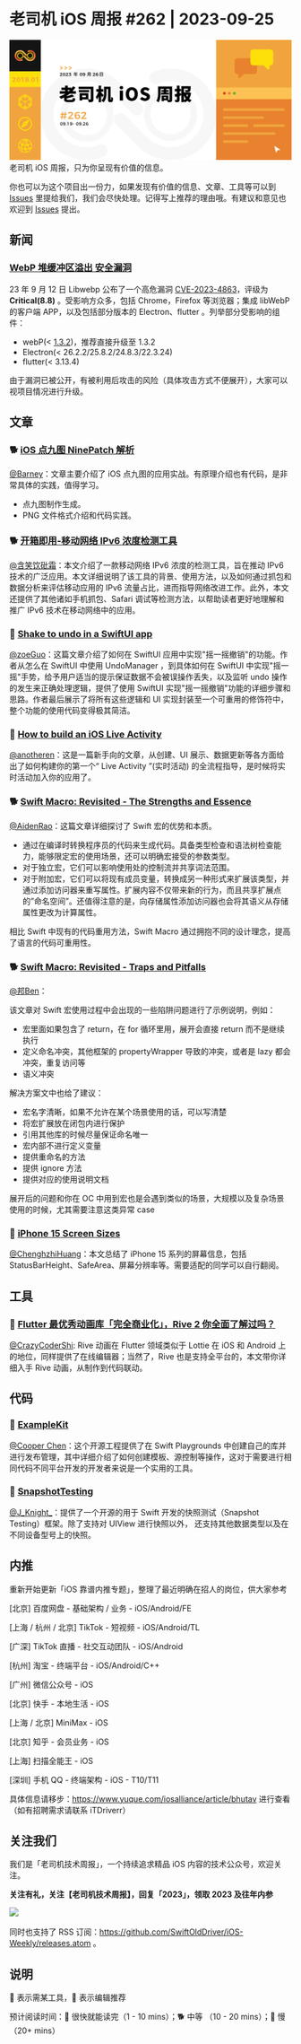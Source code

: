 # 老司机 iOS 周报 #262 | 2023-09-25

![ios-weekly](https://github.com/SwiftOldDriver/iOS-Weekly/blob/master/assets/weekly-header/262.png?raw=true)
老司机 iOS 周报，只为你呈现有价值的信息。

你也可以为这个项目出一份力，如果发现有价值的信息、文章、工具等可以到 [Issues](https://github.com/SwiftOldDriver/iOS-Weekly/issues) 里提给我们，我们会尽快处理。记得写上推荐的理由哦。有建议和意见也欢迎到 [Issues](https://github.com/SwiftOldDriver/iOS-Weekly/issues) 提出。

## 新闻

### [WebP 堆缓冲区溢出 安全漏洞](https://github.com/advisories/GHSA-j7hp-h8jx-5ppr)

23 年 9 月 12 日 Libwebp 公布了一个高危漏洞 [CVE-2023-4863](https://nvd.nist.gov/vuln/detail/CVE-2023-4863)，评级为 **Critical(8.8)** 。受影响方众多，包括 Chrome，Firefox 等浏览器；集成 libWebP 的客户端 APP，以及包括部分版本的 Electron、flutter 。列举部分受影响的组件：

- webP(< [1.3.2](https://chromium.googlesource.com/webm/libwebp/+/refs/heads/1.3.2))，推荐直接升级至 1.3.2 
- Electron(< 26.2.2/25.8.2/24.8.3/22.3.24)
- flutter(< 3.13.4)

由于漏洞已被公开，有被利用后攻击的风险（具体攻击方式不便展开），大家可以视项目情况进行升级。

## 文章

### 🐕 [iOS 点九图 NinePatch 解析](https://mp.weixin.qq.com/s/angyJag7AZntt2FLNCOuXw)

[@Barney](~https://github.com/BarneyZhaoooo~)：文章主要介绍了 iOS 点九图的应用实战。有原理介绍也有代码，是非常具体的实践，值得学习。

- 点九图制作生成。
- PNG 文件格式介绍和代码实践。


### 🐕 [开箱即用-移动网络 IPv6 浓度检测工具](https://juejin.cn/post/7278899547828224039)

[@含笑饮砒霜](https://weibo.com/chinafishnews/)：本文介绍了一款移动网络 IPv6 浓度的检测工具，旨在推动 IPv6 技术的广泛应用。本文详细说明了该工具的背景、使用方法，以及如何通过抓包和数据分析来评估移动应用的 IPv6 流量占比，进而指导网络改进工作。此外，本文还提供了其他诸如手机抓包、Safari 调试等检测方法，以帮助读者更好地理解和推广 IPv6 技术在移动网络中的应用。

### 🐎 [Shake to undo in a SwiftUI app](https://blog.thomasdurand.fr/story/2023-09-04-shake-to-undo-swiftui/)

[@zoeGuo](https://github.com/zoeGuo)：这篇文章介绍了如何在 SwiftUI 应用中实现"摇一摇撤销"的功能。作者从怎么在 SwiftUI 中使用 UndoManager ，到具体如何在 SwiftUI 中实现"摇一摇"手势，给予用户适当的提示保证数据不会被误操作丢失，以及监听 undo 操作的发生来正确处理逻辑，提供了使用 SwiftUI 实现"摇一摇撤销"功能的详细步骤和思路。作者最后展示了将所有这些逻辑和 UI 实现封装至一个可重用的修饰符中，整个功能的使用代码变得极其简洁。

### 🐢 [How to build an iOS Live Activity](https://medium.com/kinandcartacreated/how-to-build-ios-live-activity-d1b2f238819e)

[@anotheren](https://github.com/anotheren)：这是一篇新手向的文章，从创建、UI 展示、数据更新等各方面给出了如何构建你的第一个“ Live Activity ”(实时活动) 的全流程指导，是时候将实时活动加入你的应用了。

### 🐕 [Swift Macro: Revisited - The Strengths and Essence](https://wezzard.com/post/2023/08/swift-macro-revisited-the-strengths-and-essence-a5a4)

[@AidenRao](https://weibo.com/AidenRao)：这篇文章详细探讨了 Swift 宏的优势和本质。

- 通过在编译时转换程序员的代码来生成代码。具备类型检查和语法树检查能力，能够限定宏的使用场景，还可以明确宏接受的参数类型。
- 对于独立宏，它们可以影响使用处的控制流并共享词法范围。
- 对于附加宏，它们可以将现有成员变量，转换成另一种形式来扩展该类型，并通过添加访问器来重写属性。扩展内容不仅带来新的行为，而且共享扩展点的”命名空间”。还值得注意的是，向存储属性添加访问器也会将其语义从存储属性更改为计算属性。

相比 Swift 中现有的代码重用方法，Swift Macro 通过拥抱不同的设计理念，提高了语言的代码可重用性。

### 🐕 [Swift Macro: Revisited - Traps and Pitfalls](https://wezzard.com/post/2023/08/swift-macro-revisited-traps-and-pitfalls-1034)

[@邦Ben](https://weibo.com/linwenbang)：

该文章对 Swift 宏使用过程中会出现的一些陷阱问题进行了示例说明，例如：
- 宏里面如果包含了 return，在 for 循环里用，展开会直接 return 而不是继续执行
- 定义命名冲突，其他框架的 propertyWrapper 导致的冲突，或者是 lazy 都会冲突，重复访问等
- 语义冲突

解决方案文中也给了建议：
- 宏名字清晰，如果不允许在某个场景使用的话，可以写清楚
- 将宏扩展放在闭包内进行保护
- 引用其他库的时候尽量保证命名唯一
- 宏内部不进行定义变量
- 提供重命名的方法
- 提供 ignore 方法
- 提供对应的使用说明文档

展开后的问题和你在 OC 中用到宏也是会遇到类似的场景，大规模以及复杂场景使用的时候，尤其需要注意这类异常 case

### 🐎 [iPhone 15 Screen Sizes](https://useyourloaf.com/blog/iphone-15-screen-sizes/)

[@ChenghzhiHuang](https://github.com/ChenghzhiHuang)：本文总结了 iPhone 15 系列的屏幕信息，包括 StatusBarHeight、SafeArea、屏幕分辨率等。需要适配的同学可以自行翻阅。

## 工具

### 🐎 [Flutter 最优秀动画库「完全商业化」，Rive 2 你全面了解过吗？](https://juejin.cn/post/7275155682051145787)

[@CrazyCoderShi](https://github.com/CrazyCoderShi): Rive 动画在 Flutter 领域类似于 Lottie 在 iOS 和 Android 上的地位，同样提供了在线编辑器；当然了，Rive 也是支持全平台的，本文带你详细入手 Rive 动画，从制作到代码联动。

## 代码

### 🐎 [ExampleKit](https://github.com/toph42/ExampleKit)

[@Cooper Chen](https://github.com/cjlcooper)：这个开源工程提供了在 Swift Playgrounds 中创建自己的库并进行发布管理，其中详细介绍了如何创建模板、源控制等操作，这对于需要进行相同代码不同平台开发的开发者来说是一个实用的工具。

### 🐎 [SnapshotTesting](https://github.com/pointfreeco/swift-snapshot-testing)

[@J_Knight_](https://github.com/knightsj)：提供了一个开源的用于 Swift 开发的快照测试（Snapshot Testing）框架。除了支持对 UIView 进行快照以外， 还支持其他数据类型以及在不同设备型号上的快照。

## 内推

重新开始更新「iOS 靠谱内推专题」，整理了最近明确在招人的岗位，供大家参考

[北京] 百度网盘 - 基础架构 / 业务 - iOS/Android/FE

[上海 / 杭州 / 北京] TikTok - 短视频 - iOS/Android/TL

[广深] TikTok 直播 - 社交互动团队 - iOS/Android

[杭州] 淘宝 - 终端平台 - iOS/Android/C++

[广州] 微信公众号 - iOS

[北京] 快手 - 本地生活 - iOS

[上海 / 北京] MiniMax - iOS

[北京] 知乎 - 会员业务 - iOS

[上海] 扫描全能王 - iOS

[深圳] 手机 QQ - 终端架构 - iOS - T10/T11

具体信息请移步：https://www.yuque.com/iosalliance/article/bhutav 进行查看（如有招聘需求请联系 iTDriverr）

## 关注我们

我们是「老司机技术周报」，一个持续追求精品 iOS 内容的技术公众号，欢迎关注。

**关注有礼，关注【老司机技术周报】，回复「2023」，领取 2023 及往年内参**

![](https://github.com/SwiftOldDriver/iOS-Weekly/blob/master/assets/qrcode_for_wechat.jpg?raw=true)

同时也支持了 RSS 订阅：https://github.com/SwiftOldDriver/iOS-Weekly/releases.atom 。

## 说明

🚧 表示需某工具，🌟 表示编辑推荐

预计阅读时间：🐎 很快就能读完（1 - 10 mins）；🐕 中等 （10 - 20 mins）；🐢 慢（20+ mins）
